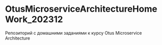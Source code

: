 # OtusMicroserviceArchitectureHomeWork_202312
Репозиторий с домашними заданиями к курсу Otus Microservice Architecture
